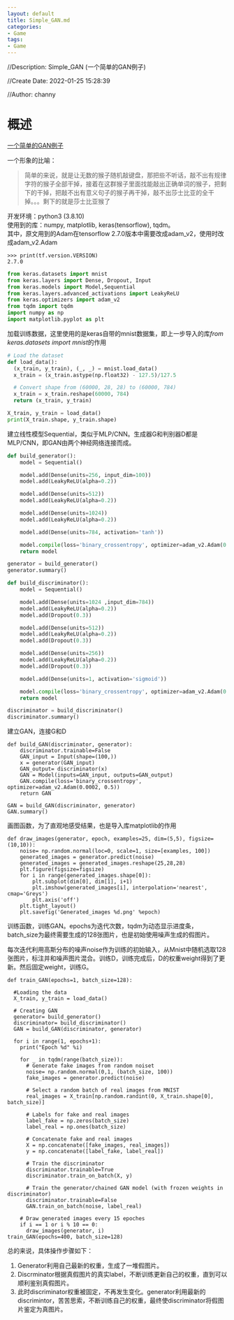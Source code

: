 ```yaml
---
layout: default
title: Simple_GAN.md
categories:
- Game
tags:
- Game
---
```

//Description: Simple_GAN (一个简单的GAN例子)

//Create Date: 2022-01-25 15:28:39

//Author: channy

# 概述 
[一个简单的GAN例子](https://zhuanlan.zhihu.com/p/85908702)

一个形象的比喻：
> 简单的来说，就是让无数的猴子随机敲键盘，那把些不听话，敲不出有规律字符的猴子全部干掉，接着在这群猴子里面找能敲出正确单词的猴子，把剩下的干掉，把敲不出有意义句子的猴子再干掉，敲不出莎士比亚的全干掉。。。剩下的就是莎士比亚猴了

开发环境：python3 (3.8.10)  
使用到的库：numpy, matplotlib, keras(tensorflow), tqdm。  
其中，原文用到的Adam在tensorflow 2.7.0版本中需要改成adam_v2，使用时改成adam_v2.Adam

```shell
>>> print(tf.version.VERSION)
2.7.0
```

```python
from keras.datasets import mnist
from keras.layers import Dense, Dropout, Input
from keras.models import Model,Sequential
from keras.layers.advanced_activations import LeakyReLU
from keras.optimizers import adam_v2
from tqdm import tqdm
import numpy as np
import matplotlib.pyplot as plt
```

加载训练数据，这里使用的是keras自带的mnist数据集，即上一步导入的库*from keras.datasets import mnist*的作用

```python
# Load the dataset
def load_data():
  (x_train, y_train), (_, _) = mnist.load_data()
  x_train = (x_train.astype(np.float32) - 127.5)/127.5

  # Convert shape from (60000, 28, 28) to (60000, 784)
  x_train = x_train.reshape(60000, 784)
  return (x_train, y_train)

X_train, y_train = load_data()
print(X_train.shape, y_train.shape)
```

建立线性模型Sequential，类似于MLP/CNN。生成器G和判别器D都是MLP/CNN，即GAN由两个神经网络连接而成。

```python
def build_generator():
    model = Sequential()

    model.add(Dense(units=256, input_dim=100))
    model.add(LeakyReLU(alpha=0.2))

    model.add(Dense(units=512))
    model.add(LeakyReLU(alpha=0.2))

    model.add(Dense(units=1024))
    model.add(LeakyReLU(alpha=0.2))

    model.add(Dense(units=784, activation='tanh'))

    model.compile(loss='binary_crossentropy', optimizer=adam_v2.Adam(0.0002, 0.5))
    return model

generator = build_generator()
generator.summary()

def build_discriminator():
    model = Sequential()

    model.add(Dense(units=1024 ,input_dim=784))
    model.add(LeakyReLU(alpha=0.2))
    model.add(Dropout(0.3))

    model.add(Dense(units=512))
    model.add(LeakyReLU(alpha=0.2))
    model.add(Dropout(0.3))

    model.add(Dense(units=256))
    model.add(LeakyReLU(alpha=0.2))
    model.add(Dropout(0.3))

    model.add(Dense(units=1, activation='sigmoid'))

    model.compile(loss='binary_crossentropy', optimizer=adam_v2.Adam(0.0002, 0.5))
    return model

discriminator = build_discriminator()
discriminator.summary()
```

建立GAN，连接G和D

```
def build_GAN(discriminator, generator):
    discriminator.trainable=False
    GAN_input = Input(shape=(100,))
    x = generator(GAN_input)
    GAN_output= discriminator(x)
    GAN = Model(inputs=GAN_input, outputs=GAN_output)
    GAN.compile(loss='binary_crossentropy', optimizer=adam_v2.Adam(0.0002, 0.5))
    return GAN

GAN = build_GAN(discriminator, generator)
GAN.summary()
```

画图函数，为了直观地感受结果，也是导入库matplotlib的作用

```
def draw_images(generator, epoch, examples=25, dim=(5,5), figsize=(10,10)):
    noise= np.random.normal(loc=0, scale=1, size=[examples, 100])
    generated_images = generator.predict(noise)
    generated_images = generated_images.reshape(25,28,28)
    plt.figure(figsize=figsize)
    for i in range(generated_images.shape[0]):
        plt.subplot(dim[0], dim[1], i+1)
        plt.imshow(generated_images[i], interpolation='nearest', cmap='Greys')
        plt.axis('off')
    plt.tight_layout()
    plt.savefig('Generated_images %d.png' %epoch)
```

训练函数，训练GAN。epochs为迭代次数，tqdm为动态显示进度条，batch_size为最终需要生成的128张图片，也是初始使用噪声生成的假图片。

每次迭代利用高斯分布的噪声noise作为训练的初始输入，从Mnist中随机选取128张图片，标注并和噪声图片混合。训练D，训练完成后，D的权重weight得到了更新。然后固定weight，训练G。

```
def train_GAN(epochs=1, batch_size=128):

  #Loading the data
  X_train, y_train = load_data()

  # Creating GAN
  generator= build_generator()
  discriminator= build_discriminator()
  GAN = build_GAN(discriminator, generator)

  for i in range(1, epochs+1):
    print("Epoch %d" %i)

    for _ in tqdm(range(batch_size)):
      # Generate fake images from random noiset
      noise= np.random.normal(0,1, (batch_size, 100))
      fake_images = generator.predict(noise)

      # Select a random batch of real images from MNIST
      real_images = X_train[np.random.randint(0, X_train.shape[0], batch_size)]

      # Labels for fake and real images
      label_fake = np.zeros(batch_size)
      label_real = np.ones(batch_size)

      # Concatenate fake and real images
      X = np.concatenate([fake_images, real_images])
      y = np.concatenate([label_fake, label_real])

      # Train the discriminator
      discriminator.trainable=True
      discriminator.train_on_batch(X, y)

      # Train the generator/chained GAN model (with frozen weights in discriminator)
      discriminator.trainable=False
      GAN.train_on_batch(noise, label_real)

    # Draw generated images every 15 epoches
    if i == 1 or i % 10 == 0:
      draw_images(generator, i)
train_GAN(epochs=400, batch_size=128)
```

总的来说，具体操作步骤如下：  
1. Generator利用自己最新的权重，生成了一堆假图片。
1. Discrminator根据真假图片的真实label，不断训练更新自己的权重，直到可以顺利鉴别真假图片。
1. 此时discriminator权重被固定，不再发生变化。generator利用最新的discrimintor，苦苦思索，不断训练自己的权重，最终使discriminator将假图片鉴定为真图片。